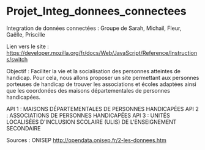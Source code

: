 # Projet_Integ_donnees_connectees
Integration de données connectées : Groupe de Sarah, Michail, Fleur, Gaëlle, Priscille

Lien vers le site : https://developer.mozilla.org/fr/docs/Web/JavaScript/Reference/Instructions/switch

Objectif :
Faciliter la vie et la socialisation des personnes atteintes de handicap.
Pour cela, nous allons proposer un site permettant aux personnes porteuses de handicap de trouver les associations et
écoles adaptées ainsi que les coordonées des maisons départementales de personnes handicapées. 

API 1 : MAISONS DÉPARTEMENTALES DE PERSONNES HANDICAPÉES
API 2 : ASSOCIATIONS DE PERSONNES HANDICAPÉES
API 3 : UNITÉS LOCALISÉES D'INCLUSION SCOLAIRE (ULIS) DE L'ENSEIGNEMENT SECONDAIRE 

Sources : ONISEP 
http://opendata.onisep.fr/2-les-donnees.htm


